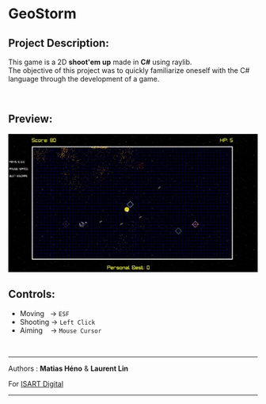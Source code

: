 # GeoStorm

## Project Description:

This game is a 2D **shoot'em up** made in **C#** using raylib. <br>
The objective of this project was to quickly familiarize oneself with the C# language through the development of a game.

<br>

## Preview:

<img src="Preview/GeoGif.webp" style="width:700px;"/>

<br>

## Controls:
- Moving &nbsp; → ```ESF```
- Shooting → ```Left Click```
- Aiming &nbsp;&nbsp; → ```Mouse Cursor```

<br />
<hr />

Authors : **Matias Héno** & **Laurent Lin**

For [ISART Digital](https://www.isart.com)

<hr />